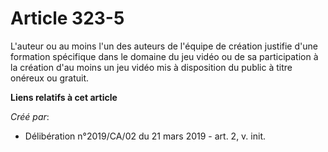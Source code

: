 # Article 323-5

L'auteur ou au moins l'un des auteurs de l'équipe de création justifie d'une formation spécifique dans le domaine du jeu
vidéo ou de sa participation à la création d'au moins un jeu vidéo mis à disposition du public à titre onéreux ou gratuit.

**Liens relatifs à cet article**

_Créé par_:

  - Délibération n°2019/CA/02 du 21 mars 2019 - art. 2, v. init.
